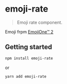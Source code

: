 # emoji-rate

> Emoji rate component.

Emoji frpm [EmojiOne™ 2](https://emojitwo.github.io/)

## Getting started

```bash
npm install emoji-rate
```

or

```bash
yarn add emoji-rate
```
